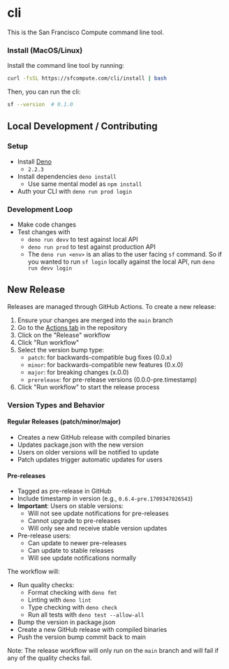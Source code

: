 # cli

This is the San Francisco Compute command line tool.

### Install (MacOS/Linux)

Install the command line tool by running:

```bash
curl -fsSL https://sfcompute.com/cli/install | bash
```

Then, you can run the cli:

```bash
sf --version  # 0.1.0
```

## Local Development / Contributing

### Setup

- Install [Deno](https://docs.deno.com/runtime/)
  - `2.2.3`
- Install dependencies `deno install`
  - Use same mental model as `npm install`
- Auth your CLI with `deno run prod login`

### Development Loop

- Make code changes
- Test changes with
  - `deno run devv` to test against local API
  - `deno run prod` to test against production API
  - The `deno run <env>` is an alias to the user facing `sf` command. So if you
    wanted to run `sf login` locally against the local API, run
    `deno run devv login`

## New Release

Releases are managed through GitHub Actions. To create a new release:

1. Ensure your changes are merged into the `main` branch
2. Go to the
   [Actions tab](https://github.com/sfcompute/cli/actions/workflows/release.yml)
   in the repository
3. Click on the "Release" workflow
4. Click "Run workflow"
5. Select the version bump type:
   - `patch`: for backwards-compatible bug fixes (0.0.x)
   - `minor`: for backwards-compatible new features (0.x.0)
   - `major`: for breaking changes (x.0.0)
   - `prerelease`: for pre-release versions (0.0.0-pre.timestamp)
6. Click "Run workflow" to start the release process

### Version Types and Behavior

#### Regular Releases (patch/minor/major)

- Creates a new GitHub release with compiled binaries
- Updates package.json with the new version
- Users on older versions will be notified to update
- Patch updates trigger automatic updates for users

#### Pre-releases

- Tagged as pre-release in GitHub
- Include timestamp in version (e.g., `0.6.4-pre.1709347826543`)
- **Important**: Users on stable versions:
  - Will not see update notifications for pre-releases
  - Cannot upgrade to pre-releases
  - Will only see and receive stable version updates
- Pre-release users:
  - Can update to newer pre-releases
  - Can update to stable releases
  - Will see update notifications normally

The workflow will:

- Run quality checks:
  - Format checking with `deno fmt`
  - Linting with `deno lint`
  - Type checking with `deno check`
  - Run all tests with `deno test --allow-all`
- Bump the version in package.json
- Create a new GitHub release with compiled binaries
- Push the version bump commit back to main

Note: The release workflow will only run on the `main` branch and will fail if
any of the quality checks fail.
